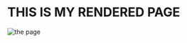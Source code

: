 <H1> THIS IS MY RENDERED PAGE </H1>

![the page](https://user-images.githubusercontent.com/32138488/198596229-e4f9afa8-852d-48d5-a2f7-eee3d8cd10e0.PNG)

